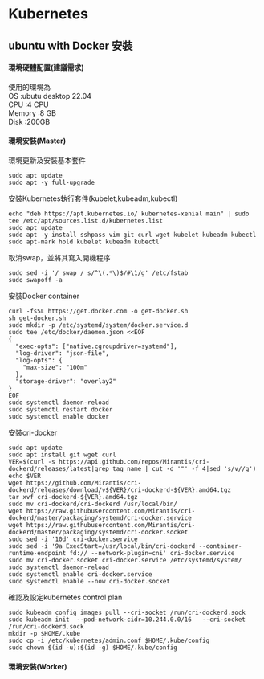 # Kubernetes  

## ubuntu with Docker 安裝  

#### 環境硬體配置(建議需求)  
使用的環境為  
OS      :ubutu desktop 22.04  
CPU     :4 CPU  
Memory  :8 GB  
Disk    :200GB  

#### 環境安裝(Master)  

環境更新及安裝基本套件  
```
sudo apt update
sudo apt -y full-upgrade
```

安裝Kubernetes執行套件(kubelet,kubeadm,kubectl)  
```
echo "deb https://apt.kubernetes.io/ kubernetes-xenial main" | sudo tee /etc/apt/sources.list.d/kubernetes.list
sudo apt update
sudo apt -y install sshpass vim git curl wget kubelet kubeadm kubectl
sudo apt-mark hold kubelet kubeadm kubectl
```

取消swap，並將其寫入開機程序
```
sudo sed -i '/ swap / s/^\(.*\)$/#\1/g' /etc/fstab
sudo swapoff -a
```

安裝Docker container
```
curl -fsSL https://get.docker.com -o get-docker.sh
sh get-docker.sh
sudo mkdir -p /etc/systemd/system/docker.service.d
sudo tee /etc/docker/daemon.json <<EOF
{
  "exec-opts": ["native.cgroupdriver=systemd"],
  "log-driver": "json-file",
  "log-opts": {
    "max-size": "100m"
  },
  "storage-driver": "overlay2"
}
EOF
sudo systemctl daemon-reload
sudo systemctl restart docker
sudo systemctl enable docker
```

安裝cri-docker      
```
sudo apt update
sudo apt install git wget curl
VER=$(curl -s https://api.github.com/repos/Mirantis/cri-dockerd/releases/latest|grep tag_name | cut -d '"' -f 4|sed 's/v//g')
echo $VER
wget https://github.com/Mirantis/cri-dockerd/releases/download/v${VER}/cri-dockerd-${VER}.amd64.tgz
tar xvf cri-dockerd-${VER}.amd64.tgz
sudo mv cri-dockerd/cri-dockerd /usr/local/bin/
wget https://raw.githubusercontent.com/Mirantis/cri-dockerd/master/packaging/systemd/cri-docker.service
wget https://raw.githubusercontent.com/Mirantis/cri-dockerd/master/packaging/systemd/cri-docker.socket
sudo sed -i '10d' cri-docker.service
sudo sed -i '9a ExecStart=/usr/local/bin/cri-dockerd --container-runtime-endpoint fd:// --network-plugin=cni' cri-docker.service
sudo mv cri-docker.socket cri-docker.service /etc/systemd/system/
sudo systemctl daemon-reload
sudo systemctl enable cri-docker.service
sudo systemctl enable --now cri-docker.socket

```

確認及設定kubernetes control plan
```
sudo kubeadm config images pull --cri-socket /run/cri-dockerd.sock
sudo kubeadm init  --pod-network-cidr=10.244.0.0/16   --cri-socket /run/cri-dockerd.sock
mkdir -p $HOME/.kube
sudo cp -i /etc/kubernetes/admin.conf $HOME/.kube/config
sudo chown $(id -u):$(id -g) $HOME/.kube/config
```

#### 環境安裝(Worker)  
